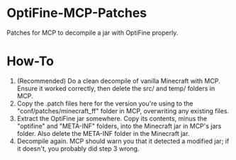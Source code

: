 # OptiFine-MCP-Patches
Patches for MCP to decompile a jar with OptiFine properly.

# How-To
1. (Recommended) Do a clean decompile of vanilla Minecraft with MCP. Ensure it worked correctly, then delete the src/ and temp/ folders in MCP.
2. Copy the .patch files here for the version you're using to the "conf/patches/minecraft_ff" folder in MCP, overwriting any existing files.
3. Extract the OptiFine jar somewhere. Copy its contents, minus the "optifine" and "META-INF" folders, into the Minecraft jar in MCP's jars folder. Also delete the META-INF folder in the Minecraft jar.
4. Decompile again. MCP should warn you that it detected a modified jar; if it doesn't, you probably did step 3 wrong.
